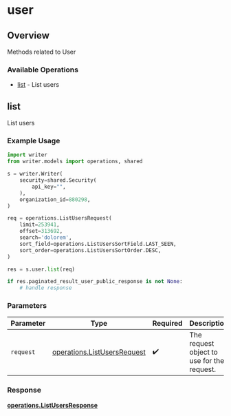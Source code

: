 # user

## Overview

Methods related to User

### Available Operations

* [list](#list) - List users

## list

List users

### Example Usage

```python
import writer
from writer.models import operations, shared

s = writer.Writer(
    security=shared.Security(
        api_key="",
    ),
    organization_id=880298,
)

req = operations.ListUsersRequest(
    limit=253941,
    offset=313692,
    search='dolorem',
    sort_field=operations.ListUsersSortField.LAST_SEEN,
    sort_order=operations.ListUsersSortOrder.DESC,
)

res = s.user.list(req)

if res.paginated_result_user_public_response is not None:
    # handle response
```

### Parameters

| Parameter                                                                  | Type                                                                       | Required                                                                   | Description                                                                |
| -------------------------------------------------------------------------- | -------------------------------------------------------------------------- | -------------------------------------------------------------------------- | -------------------------------------------------------------------------- |
| `request`                                                                  | [operations.ListUsersRequest](../../models/operations/listusersrequest.md) | :heavy_check_mark:                                                         | The request object to use for the request.                                 |


### Response

**[operations.ListUsersResponse](../../models/operations/listusersresponse.md)**

